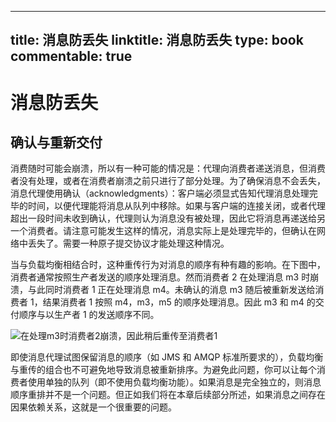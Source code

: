 
---
title: 消息防丢失
linktitle: 消息防丢失
type: book
commentable: true
---

# 消息防丢失

## 确认与重新交付

消费随时可能会崩溃，所以有一种可能的情况是：代理向消费者递送消息，但消费者没有处理，或者在消费者崩溃之前只进行了部分处理。为了确保消息不会丢失，消息代理使用确认（acknowledgments）：客户端必须显式告知代理消息处理完毕的时间，以便代理能将消息从队列中移除。如果与客户端的连接关闭，或者代理超出一段时间未收到确认，代理则认为消息没有被处理，因此它将消息再递送给另一个消费者。请注意可能发生这样的情况，消息实际上是处理完毕的，但确认在网络中丢失了。需要一种原子提交协议才能处理这种情况。

当与负载均衡相结合时，这种重传行为对消息的顺序有种有趣的影响。在下图中，消费者通常按照生产者发送的顺序处理消息。然而消费者 2 在处理消息 m3 时崩溃，与此同时消费者 1 正在处理消息 m4。未确认的消息 m3 随后被重新发送给消费者 1，结果消费者 1 按照 m4，m3，m5 的顺序处理消息。因此 m3 和 m4 的交付顺序与以生产者 1 的发送顺序不同。

![在处理m3时消费者2崩溃，因此稍后重传至消费者1](https://s2.ax1x.com/2020/02/13/1OgJ7F.md.png)

即使消息代理试图保留消息的顺序（如 JMS 和 AMQP 标准所要求的），负载均衡与重传的组合也不可避免地导致消息被重新排序。为避免此问题，你可以让每个消费者使用单独的队列（即不使用负载均衡功能）。如果消息是完全独立的，则消息顺序重排并不是一个问题。但正如我们将在本章后续部分所述，如果消息之间存在因果依赖关系，这就是一个很重要的问题。

    